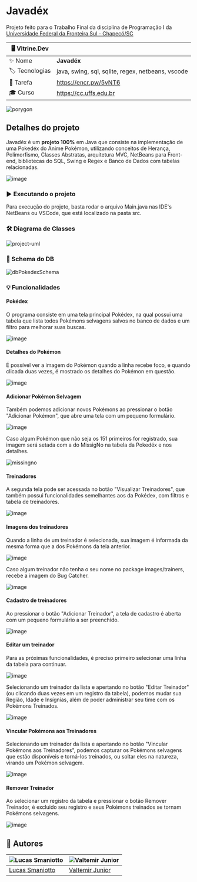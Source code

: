# Javadéx

Projeto feito para o Trabalho Final da disciplina de Programação I da [Universidade Federal da Fronteira Sul - Chapecó/SC](https://cc.uffs.edu.br)

| 🖥️ Vitrine.Dev |     |
| -------------  | --- |
| :sparkles: Nome        | **Javadéx**
| :label: Tecnologias | java, swing, sql, sqlite, regex, netbeans, vscode
| 📄 Tarefa     | https://encr.pw/5vNT6
| 🎓 Curso | https://cc.uffs.edu.br

![porygon](https://i.pinimg.com/originals/74/c2/f0/74c2f0be552806e0b686e1396751f4a9.gif#vitrinedev)

## Detalhes do projeto

Javadéx é um <strong>projeto 100%</strong> em Java que consiste na implementação de uma Pokedéx do Anime Pokémon, utilizando conceitos de Herança, Polimorfismo, Classes Abstratas, arquitetura MVC, NetBeans para Front-end, bibliotecas do SQL, Swing e Regex e Banco de Dados com tabelas relacionadas.

![image](https://user-images.githubusercontent.com/101435037/219979526-e7ab90d8-5da4-49c8-b85c-9a977826af60.png#vitrinedev)

### ▶️ Executando o projeto
Para execução do projeto, basta rodar o arquivo Main.java nas IDE's NetBeans ou VSCode, que está localizado na pasta src.

### 🛠️ Diagrama de Classes

![project-uml](https://user-images.githubusercontent.com/101435037/220891568-0aec3022-6cd4-4d01-8e75-f69994cb5edb.jpeg)

### 💾 Schema do DB

![dbPokedexSchema](https://user-images.githubusercontent.com/101435037/220702828-7acd4503-e3b7-4ae4-8da0-e3cbebf22c51.png)

### 💡 Funcionalidades

#### Pokédex
O programa consiste em uma tela principal Pokédex, na qual possui uma tabela que lista todos Pokémons selvagens salvos no banco de dados e um filtro para melhorar suas buscas.

![image](https://user-images.githubusercontent.com/101435037/219979827-d4a233d5-a526-4cc4-9bd2-e3920ebd927d.png)

#### Detalhes do Pokémon
É possível ver a imagem do Pokémon quando a linha recebe foco, e quando clicada duas vezes, é mostrado os detalhes do Pokémon em questão.

![image](https://user-images.githubusercontent.com/101435037/219979976-b1774116-502f-4c43-8840-55e5a0d48721.png)

#### Adicionar Pokémon Selvagem
Também podemos adicionar novos Pokémons ao pressionar o botão "Adicionar Pokémon", que abre uma tela com um pequeno formulário.

![image](https://user-images.githubusercontent.com/101435037/219980121-5c48b8c0-3f02-4b44-9442-c6367abfa3b0.png)

Caso algum Pokémon que não seja os 151 primeiros for registrado, sua imagem será setada com a do MissigNo na tabela da Pokedéx e nos detalhes.

![missingno](https://user-images.githubusercontent.com/101435037/220159675-8fe55a6c-7d1d-4c3b-b3c5-0c509a62b958.png)

#### Treinadores
A segunda tela pode ser acessada no botão "Visualizar Treinadores", que também possui funcionalidades semelhantes aos da Pokédex, com filtros e tabela de treinadores.

![image](https://user-images.githubusercontent.com/101435037/219980630-4814c035-23c3-404b-aa4a-d63ddc8da923.png)

#### Imagens dos treinadores
Quando a linha de um treinador é selecionada, sua imagem é informada da mesma forma que a dos Pokémons da tela anterior.

![image](https://user-images.githubusercontent.com/101435037/219980696-985b3fd5-f63f-4ea5-a8a0-141db3eb86cd.png)

Caso algum treinador não tenha o seu nome no package images/trainers, recebe a imagem do Bug Catcher.

![image](https://user-images.githubusercontent.com/101435037/219980735-88649c32-18f7-4295-bf9c-c0d7c063c0d8.png)

#### Cadastro de treinadores
Ao pressionar o botão "Adicionar Treinador", a tela de cadastro é aberta com um pequeno formulário a ser preenchido.

![image](https://user-images.githubusercontent.com/101435037/219980913-e92d6e53-7c60-4df3-a6f3-674ce063b88b.png)

#### Editar um treinador
Para as próximas funcionalidades, é preciso primeiro selecionar uma linha da tabela para continuar.

![image](https://user-images.githubusercontent.com/101435037/219980990-42acfde0-c131-4511-a9ac-bf0c52ae9734.png)

Selecionando um treinador da lista e apertando no botão "Editar Treinador" (ou clicando duas vezes em um registro da tabela), podemos mudar sua Região, Idade e Insígnias, além de poder administrar seu time com os Pokémons Treinados.

![image](https://user-images.githubusercontent.com/101435037/220160470-11cb9858-f574-4c79-b4e5-5d1493c9753e.png)

#### Vincular Pokémons aos Treinadores
Selecionando um treinador da lista e apertando no botão "Vincular Pokémons aos Treinadores", podemos capturar os Pokémons selvagens que estão disponíveis e torná-los treinados, ou soltar eles na natureza, virando um Pokémon selvagem.

![image](https://user-images.githubusercontent.com/101435037/220160510-48de3e5a-2aa2-438a-be6b-4f3b452ecf4e.png)

#### Remover Treinador
Ao selecionar um registro da tabela e pressionar o botão Remover Treinador, é excluido seu registro e seus Pokémons treinados se tornam Pokémons selvagens.

![image](https://user-images.githubusercontent.com/101435037/220163133-84dac79d-740c-4908-96bd-08c0c373daf9.png)

## 🤝 Autores

| ![Lucas Smaniotto](https://github.com/lucassmaniotto.png) | ![Valtemir Junior](https://github.com/ValtemirJr.png)    |
| -------------  | --- |
| [Lucas Smaniotto](https://hello-world-lucassmaniotto.vercel.app)     | [Valtemir Junior](https://github.com/ValtemirJr)    |

